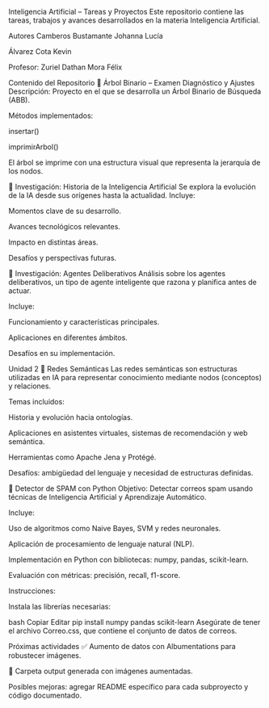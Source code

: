 Inteligencia Artificial – Tareas y Proyectos
Este repositorio contiene las tareas, trabajos y avances desarrollados en la materia Inteligencia Artificial.

Autores
Camberos Bustamante Johanna Lucía

Álvarez Cota Kevin

Profesor: Zuriel Dathan Mora Félix

Contenido del Repositorio
🔹 Árbol Binario – Examen Diagnóstico y Ajustes
Descripción:
Proyecto en el que se desarrolla un Árbol Binario de Búsqueda (ABB).

Métodos implementados:

insertar()

imprimirArbol()

El árbol se imprime con una estructura visual que representa la jerarquía de los nodos.

🔹 Investigación: Historia de la Inteligencia Artificial
Se explora la evolución de la IA desde sus orígenes hasta la actualidad.
Incluye:

Momentos clave de su desarrollo.

Avances tecnológicos relevantes.

Impacto en distintas áreas.

Desafíos y perspectivas futuras.

🔹 Investigación: Agentes Deliberativos
Análisis sobre los agentes deliberativos, un tipo de agente inteligente que razona y planifica antes de actuar.

Incluye:

Funcionamiento y características principales.

Aplicaciones en diferentes ámbitos.

Desafíos en su implementación.

Unidad 2
🔹 Redes Semánticas
Las redes semánticas son estructuras utilizadas en IA para representar conocimiento mediante nodos (conceptos) y relaciones.

Temas incluidos:

Historia y evolución hacia ontologías.

Aplicaciones en asistentes virtuales, sistemas de recomendación y web semántica.

Herramientas como Apache Jena y Protégé.

Desafíos: ambigüedad del lenguaje y necesidad de estructuras definidas.

🔹 Detector de SPAM con Python
Objetivo:
Detectar correos spam usando técnicas de Inteligencia Artificial y Aprendizaje Automático.

Incluye:

Uso de algoritmos como Naive Bayes, SVM y redes neuronales.

Aplicación de procesamiento de lenguaje natural (NLP).

Implementación en Python con bibliotecas: numpy, pandas, scikit-learn.

Evaluación con métricas: precisión, recall, f1-score.

Instrucciones:

Instala las librerías necesarias:

bash
Copiar
Editar
pip install numpy pandas scikit-learn
Asegúrate de tener el archivo Correo.css, que contiene el conjunto de datos de correos.

Próximas actividades
✅ Aumento de datos con Albumentations para robustecer imágenes.

📁 Carpeta output generada con imágenes aumentadas.

Posibles mejoras: agregar README específico para cada subproyecto y código documentado.